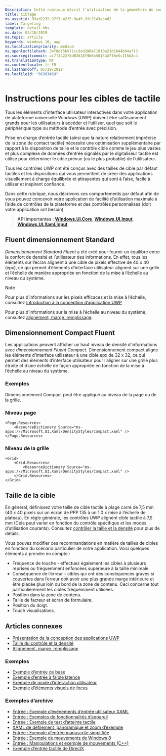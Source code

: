 ```yaml
---
Description: Cette rubrique décrit l’utilisation de la géométrie de contact pour le ciblage tactile et indique les meilleures pratiques de ciblage dans les applications Windows Runtime.
title: Ciblage
ms.assetid: 93ad2232-97f3-42f5-9e45-3fc2143ac4d2
label: Targeting
template: detail.hbs
ms.date: 03/18/2019
ms.topic: article
keywords: windows 10, uwp
ms.localizationpriority: medium
ms.openlocfilehash: 34f8d15b971cc9ed286471010a21d1b44b84af13
ms.sourcegitcommit: ac7f3422f8d83618f9b6b5615a37f8e5c115b3c4
ms.translationtype: MT
ms.contentlocale: fr-FR
ms.lasthandoff: 05/29/2019
ms.locfileid: "66363469"
---
```

# <a name="guidelines-for-touch-targets"></a>Instructions pour les cibles de tactile

Tous les éléments d’interface utilisateur interactives dans votre application de plateforme universelle Windows (UWP) doivent être suffisamment grands pour les utilisateurs à accéder et l’utiliser, quel que soit le périphérique type ou méthode d’entrée avec précision.

Prise en charge d’entrée tactile (ainsi que la nature relativement imprécise de la zone de contact tactile) nécessite une optimisation supplémentaire par rapport à la disposition de taille et le contrôle cible comme le jeu plus vastes et plus complexe de données d’entrée signalés par le digitaliseur tactile est utilisé pour déterminer le cible prévue (ou le plus probable) de l’utilisateur.

Tous les contrôles UWP ont été conçus avec des tailles de cible par défaut tactiles et les dispositions qui vous permettent de créer des applications visuellement à charge équilibrée et attrayantes qui sont à l’aise, facile à utiliser et inspirent confiance.

Dans cette rubrique, nous décrivons ces comportements par défaut afin de vous pouvez concevoir votre application de facilité d’utilisation maximale à l’aide de contrôles de la plateforme et des contrôles personnalisés (doit votre application ont besoin).

> **API importantes** : [**Windows.UI.Core**](https://docs.microsoft.com/uwp/api/Windows.UI.Core), [**Windows.UI.Input**](https://docs.microsoft.com/uwp/api/Windows.UI.Input), [**Windows.UI.Xaml.Input**](https://docs.microsoft.com/uwp/api/Windows.UI.Xaml.Input)

## <a name="fluent-standard-sizing"></a>Fluent dimensionnement Standard

*Dimensionnement Standard Fluent* a été créé pour fournir un équilibre entre le confort de densité et l’utilisateur des informations. En effet, tous les éléments sur l’écran alignent à une cible de pixels effective de 40 x 40 (epx), ce qui permet d’éléments d’interface utilisateur alignent sur une grille et l’échelle de manière appropriée en fonction de la mise à l’échelle au niveau du système.

> [!NOTE]
>Pour plus d’informations sur les pixels efficaces et la mise à l’échelle, consultez [Introduction à la conception d’application UWP](../basics/design-and-ui-intro.md#effective-pixels-and-scaling)
>
> Pour plus d’informations sur la mise à l’échelle au niveau du système, consultez [alignement, marge, remplissage](../layout/alignment-margin-padding.md).

## <a name="fluent-compact-sizing"></a>Dimensionnement Compact Fluent

Les applications peuvent afficher un haut niveau de densité d’informations avec *dimensionnement Fluent Compact*. Dimensionnement compact aligne les éléments d’interface utilisateur à une cible epx de 32 x 32, ce qui permet des éléments d’interface utilisateur pour l’aligner sur une grille plus étroite et d’une échelle de façon appropriée en fonction de la mise à l’échelle au niveau du système.

### <a name="examples"></a>Exemples

Dimensionnement Compact peut être appliqué au niveau de la page ou de la grille.

### <a name="page-level"></a>Niveau page

```xaml
<Page.Resources>
    <ResourceDictionary Source="ms-appx:///Microsoft.UI.Xaml/DensityStyles/Compact.xaml" />
</Page.Resources>
```

### <a name="grid-level"></a>Niveau de la grille

```xaml
<Grid>
    <Grid.Resources>
        <ResourceDictionary Source="ms-appx:///Microsoft.UI.Xaml/DensityStyles/Compact.xaml" />
    </Grid.Resources>
</Grid>
```

## <a name="target-size"></a>Taille de la cible

En général, définissez votre taille de cible tactile à plage carré de 7,5 mm (40 x 40 pixels sur un écran de PPP 135 à un 1.0 x mise à l’échelle de plateau). En règle générale, les contrôles UWP alignent cible tactile à 7,5 mm (Cela peut varier en fonction du contrôle spécifique et les modes d’utilisation courants). Consultez [contrôler la taille et la densité](../style/spacing.md) pour plus de détails.

Vous pouvez modifier ces recommandations en matière de tailles de cibles en fonction du scénario particulier de votre application. Voici quelques éléments à prendre en compte :

- Fréquence de touche - effectuez également les cibles à plusieurs reprises ou fréquemment enfoncées supérieure à la taille minimale.
- Conséquence de l’erreur - cibles qui ont des conséquences graves si couvertes dans l’erreur doit avoir une plus grande marge intérieure et être placée plus loin du bord de la zone de contenu. Ceci concerne tout particulièrement les cibles fréquemment utilisées.
- Position dans la zone de contenu.
- Taille de facteur et écran de formulaire.
- Position du doigt.
- Touch visualisations.

## <a name="related-articles"></a>Articles connexes

- [Présentation de la conception des applications UWP](../basics/design-and-ui-intro.md)
- [Taille du contrôle et la densité](../style/spacing.md)
- [Alignement, marge, remplissage](../layout/alignment-margin-padding.md)

### <a name="samples"></a>Exemples

- [Exemple d’entrée de base](https://go.microsoft.com/fwlink/p/?LinkID=620302)
- [Exemple d’entrée à faible latence](https://go.microsoft.com/fwlink/p/?LinkID=620304)
- [Exemple de mode d’interaction utilisateur](https://go.microsoft.com/fwlink/p/?LinkID=619894)
- [Exemple d’éléments visuels de focus](https://go.microsoft.com/fwlink/p/?LinkID=619895)

### <a name="archive-samples"></a>Exemples d’archive

- [Entrée : Exemple d’événements d’entrée utilisateur XAML](https://go.microsoft.com/fwlink/p/?linkid=226855)
- [Entrée : Exemples de fonctionnalités d’appareil](https://go.microsoft.com/fwlink/p/?linkid=231530)
- [Entrée : Exemple de test d’atteinte tactile](https://go.microsoft.com/fwlink/p/?linkid=231590)
- [XAML de défilement, panoramique et zoom d’exemple](https://go.microsoft.com/fwlink/p/?linkid=251717)
- [Entrée : Exemple d’entrée manuscrite simplifiée](https://go.microsoft.com/fwlink/p/?linkid=246570)
- [Entrée : Exemple de mouvements de Windows 8](https://go.microsoft.com/fwlink/p/?LinkId=264995)
- [Entrée : Manipulations et exemple de mouvements (C++)](https://go.microsoft.com/fwlink/p/?linkid=231605)
- [Exemple d’entrée tactile de DirectX](https://go.microsoft.com/fwlink/p/?LinkID=231627)
